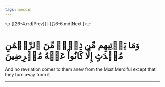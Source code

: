 ```yaml
---
tags: meccan
---
```


👈 [[26-4.md|Prev]] | [[26-6.md|Next]] 👉

# وَمَا يَأۡتِيهِم مِّن ذِكۡرٖ مِّنَ ٱلرَّحۡمَٰنِ مُحۡدَثٍ إِلَّا كَانُواْ عَنۡهُ مُعۡرِضِينَ

And no revelation comes to them anew from the Most Merciful except that they turn away from it

---

